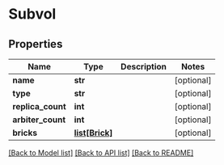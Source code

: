 # Subvol

## Properties
Name | Type | Description | Notes
------------ | ------------- | ------------- | -------------
**name** | **str** |  | [optional] 
**type** | **str** |  | [optional] 
**replica_count** | **int** |  | [optional] 
**arbiter_count** | **int** |  | [optional] 
**bricks** | [**list[Brick]**](Brick.md) |  | [optional] 

[[Back to Model list]](../README.md#documentation-for-models) [[Back to API list]](../README.md#documentation-for-api-endpoints) [[Back to README]](../README.md)


